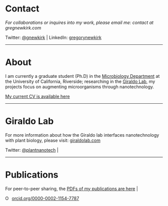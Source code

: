 # Contact
*For collaborations or inquires into my work, please email me: contact at gregnewkirk.com*

Twitter: [@gnewkirk](https://twitter.com/gnewkirk) | LinkedIn: [gregorynewkirk](https://www.linkedin.com/in/gregorynewkirk/)

---

# About
I am currently a graduate student (Ph.D) in the [Microbiology Department](http://microbiology.ucr.edu/) at the University of California, Riverside; researching in the [Giraldo Lab](http://giraldolab.com/), my projects focus on augmenting microorganisms through nanotechnology. 

[My current CV is available here](https://docs.google.com/document/d/1GMQIeWOHNwR5acxJ16g87z2KY46fDu-M4VFr1dSr23k/edit?usp=sharing)

---

# Giraldo Lab

For more information about how the Giraldo lab interfaces nanotechnology with plant biology, please visit: [giraldolab.com](http://giraldolab.com/)

Twitter: [@plantnanotech](https://twitter.com/plantnanotech) |

---

# Publications
For peer-to-peer sharing, the [PDFs of my publications are here](https://paperpile.com/shared/DOodWq) |

<div itemscope itemtype="https://schema.org/Person"><a itemprop="sameAs" content="https://orcid.org/0000-0002-1154-7787" href="https://orcid.org/0000-0002-1154-7787" target="orcid.widget" rel="noopener noreferrer" style="vertical-align:top;"><img src="https://orcid.org/sites/default/files/images/orcid_16x16.png" style="width:1em;margin-right:.5em;" alt="ORCID iD icon">orcid.org/0000-0002-1154-7787</a></div> 
